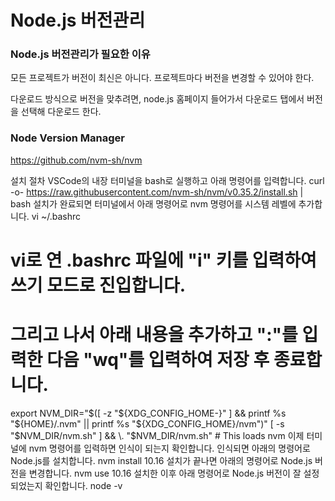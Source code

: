 # Node.js 버전관리

### Node.js 버전관리가 필요한 이유

모든 프로젝트가 버전이 최신은 아니다. 프로젝트마다 버전을 변경할 수 있어야 한다.

다운로드 방식으로 버전을 맞추려면, node.js 홈페이지 들어가서 다운로드 탭에서 버전을 선택해 다운로드 한다.


### Node Version Manager

https://github.com/nvm-sh/nvm

설치 절차
VSCode의 내장 터미널을 bash로 실행하고 아래 명령어를 입력합니다.
curl -o- https://raw.githubusercontent.com/nvm-sh/nvm/v0.35.2/install.sh | bash
설치가 완료되면 터미널에서 아래 명령어로 nvm 명령어를 시스템 레벨에 추가합니다.
vi ~/.bashrc
# vi로 연 .bashrc 파일에 "i" 키를 입력하여 쓰기 모드로 진입합니다.
# 그리고 나서 아래 내용을 추가하고 ":"를 입력한 다음 "wq"를 입력하여 저장 후 종료합니다.
export NVM_DIR="$([ -z "${XDG_CONFIG_HOME-}" ] && printf %s "${HOME}/.nvm" || printf %s "${XDG_CONFIG_HOME}/nvm")"
[ -s "$NVM_DIR/nvm.sh" ] && \. "$NVM_DIR/nvm.sh" # This loads nvm
이제 터미널에 nvm 명령어를 입력하면 인식이 되는지 확인합니다.
인식되면 아래의 명령어로 Node.js를 설치합니다.
nvm install 10.16
설치가 끝나면 아래의 명령어로 Node.js 버전을 변경합니다.
nvm use 10.16
설치한 이후 아래 명령어로 Node.js 버전이 잘 설정되었는지 확인합니다.
node -v



